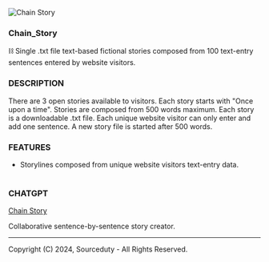 ![Chain Story](https://github.com/sourceduty/Chain_Story/assets/123030236/5aade2d7-0c80-4ea0-841c-498c6e8be9b3)

### Chain_Story
⛓️ Single .txt file text-based fictional stories composed from 100 text-entry sentences entered by website visitors.

### DESCRIPTION

There are 3 open stories available to visitors. Each story starts with "Once upon a time". Stories are composed from 500 words maximum. Each story is a downloadable .txt file. Each unique website visitor can only enter and add one sentence. A new story file is started after 500 words.

### FEATURES 

- Storylines composed from unique website visitors text-entry data.

#
### CHATGPT

[Chain Story](https://chat.openai.com/g/g-azMoj9cY6-chain-story)

Collaborative sentence-by-sentence story creator. 

***
Copyright (C) 2024, Sourceduty - All Rights Reserved.
